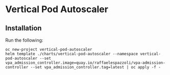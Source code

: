 # Vertical Pod Autoscaler

## Installation

Run the following:

```
oc new-project vertical-pod-autoscaler
helm template ./charts/vertical-pod-autoscaler --namespace vertical-pod-autoscaler --set vpa_admission_controller.image=quay.io/raffaelespazzoli/vpa-admission-controller --set vpa_admission_controller.tag=latest | oc apply -f -
```